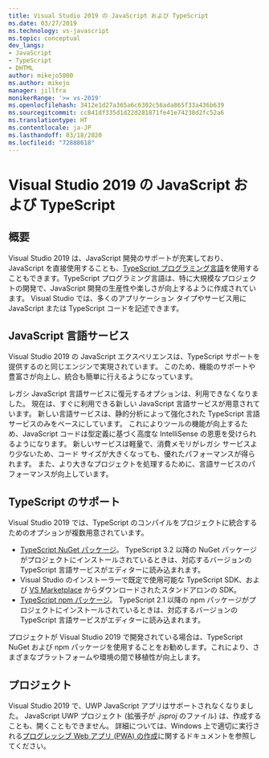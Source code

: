 ```yaml
---
title: Visual Studio 2019 の JavaScript および TypeScript
ms.date: 03/27/2019
ms.technology: vs-javascript
ms.topic: conceptual
dev_langs:
- JavaScript
- TypeScript
- DHTML
author: mikejo5000
ms.author: mikejo
manager: jillfra
monikerRange: '>= vs-2019'
ms.openlocfilehash: 3412e1d27a365a6c6302c56ada865f33a436b639
ms.sourcegitcommit: cc841df335d1d22d281871fe41e74238d2fc52a6
ms.translationtype: HT
ms.contentlocale: ja-JP
ms.lasthandoff: 03/18/2020
ms.locfileid: "72888618"
---
```

# <a name="javascript-and-typescript-in-visual-studio-2019"></a>Visual Studio 2019 の JavaScript および TypeScript

## <a name="overview"></a>概要

Visual Studio 2019 は、JavaScript 開発のサポートが充実しており、JavaScript を直接使用することも、[TypeScript プログラミング言語](http://www.typescriptlang.org/)を使用することもできます。TypeScript プログラミング言語は、特に大規模なプロジェクトの開発で、JavaScript 開発の生産性や楽しさが向上するように作成されています。 Visual Studio では、多くのアプリケーション タイプやサービス用に JavaScript または TypeScript コードを記述できます。

## <a name="javascript-language-service"></a>JavaScript 言語サービス

Visual Studio 2019 の JavaScript エクスペリエンスは、TypeScript サポートを提供するのと同じエンジンで実現されています。 このため、機能のサポートや豊富さが向上し、統合も簡単に行えるようになっています。

レガシ JavaScript 言語サービスに復元するオプションは、利用できなくなりました。 現在は、すぐに利用できる新しい JavaScript 言語サービスが用意されています。 新しい言語サービスは、静的分析によって強化された TypeScript 言語サービスのみをベースにしています。 これによりツールの機能が向上するため、JavaScript コードは型定義に基づく高度な IntelliSense の恩恵を受けられるようになります。 新しいサービスは軽量で、消費メモリがレガシ サービスより少ないため、コード サイズが大きくなっても、優れたパフォーマンスが得られます。 また、より大きなプロジェクトを処理するために、言語サービスのパフォーマンスが向上しています。

## <a name="typescript-support"></a>TypeScript のサポート

Visual Studio 2019 では、TypeScript のコンパイルをプロジェクトに統合するためのオプションが複数用意されています。

* [TypeScript NuGet パッケージ](https://www.nuget.org/packages/Microsoft.TypeScript.MSBuild)。 TypeScript 3.2 以降の NuGet パッケージがプロジェクトにインストールされているときは、対応するバージョンの TypeScript 言語サービスがエディターに読み込まれます。
* Visual Studio のインストーラーで既定で使用可能な TypeScript SDK、および [VS Marketplace](https://marketplace.visualstudio.com/items?itemName=TypeScriptTeam.typescript-331-vs2017) からダウンロードされたスタンドアロンの SDK。
* [TypeScript npm パッケージ](https://www.npmjs.com/package/typescript)。 TypeScript 2.1 以降の npm パッケージがプロジェクトにインストールされているときは、対応するバージョンの TypeScript 言語サービスがエディターに読み込まれます。

プロジェクトが Visual Studio 2019 で開発されている場合は、TypeScript NuGet および npm パッケージを使用することをお勧めします。これにより、さまざまなプラットフォームや環境の間で移植性が向上します。

## <a name="projects"></a>プロジェクト

Visual Studio 2019 で、UWP JavaScript アプリはサポートされなくなりました。 JavaScript UWP プロジェクト (拡張子が *.jsproj* のファイル) は、作成することも、開くこともできません。 詳細については、Windows 上で適切に実行される[プログレッシブ Web アプリ (PWA) の作成](/microsoft-edge/progressive-web-apps/get-started)に関するドキュメントを参照してください。
